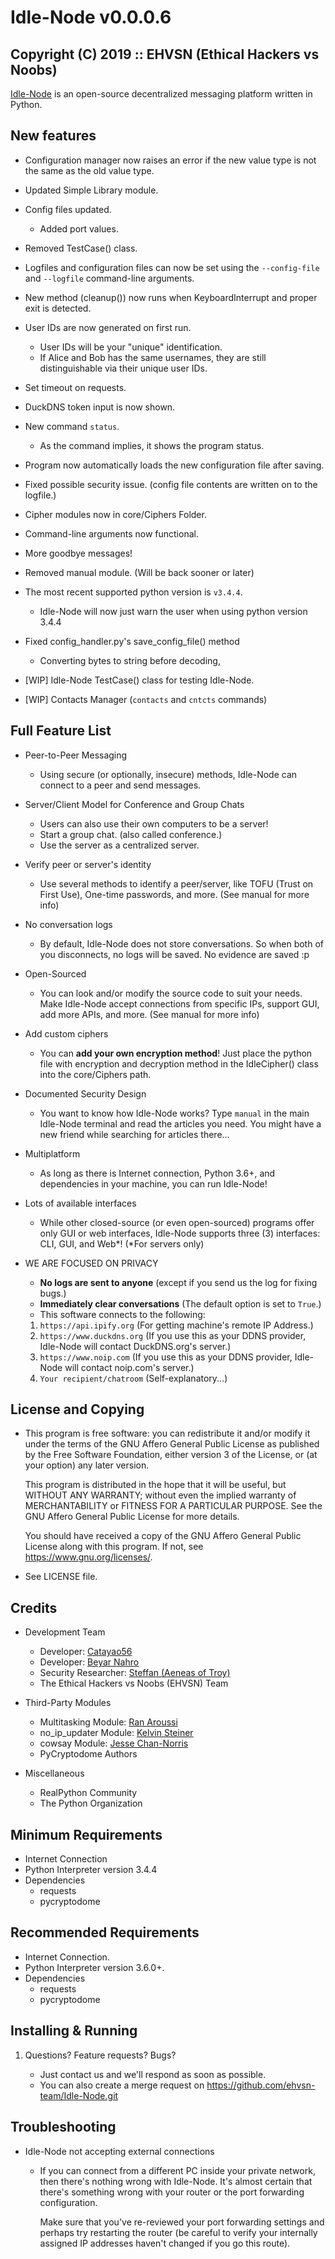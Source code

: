 # Idle-Node v0.0.0.6

## Copyright (C) 2019 :: EHVSN (Ethical Hackers vs Noobs)

[Idle-Node](https://github.com/ehvsn-team/Idle-Node.git) is an open-source decentralized messaging platform written in Python.

## New features

* Configuration manager now raises an error if the new value type is not the same as the old value type.

* Updated Simple Library module.

* Config files updated.
  * Added port values.

* Removed TestCase() class.

* Logfiles and configuration files can now be set using the
`--config-file` and `--logfile` command-line arguments.

* New method (cleanup()) now runs when KeyboardInterrupt and proper exit is detected.

* User IDs are now generated on first run.
  * User IDs will be your "unique" identification.
  * If Alice and Bob has the same usernames, they are still distinguishable via their unique user IDs.

* Set timeout on requests.
* DuckDNS token input is now shown.
* New command `status`.
  * As the command implies, it shows the program status.

* Program now automatically loads the new configuration file after saving.
* Fixed possible security issue. (config file contents are written on to the logfile.)

* Cipher modules now in core/Ciphers Folder.

* Command-line arguments now functional.

* More goodbye messages!

* Removed manual module. (Will be back sooner or later)

* The most recent supported python version is `v3.4.4`.
  * Idle-Node will now just warn the user when using python version 3.4.4

* Fixed config_handler.py's save_config_file() method
  * Converting bytes to string before decoding,

* [WIP] Idle-Node TestCase() class for testing Idle-Node.

* [WIP] Contacts Manager (`contacts` and `cntcts` commands)

## Full Feature List

* Peer-to-Peer Messaging
  * Using secure (or optionally, insecure) methods,
      Idle-Node can connect to a peer and send messages.

* Server/Client Model for Conference and Group Chats
  * Users can also use their own computers to be a server!
  * Start a group chat. (also called conference.)
  * Use the server as a centralized server.

* Verify peer or server's identity
  * Use several methods to identify a peer/server, like TOFU (Trust on First Use),
      One-time passwords, and more. (See manual for more info)

* No conversation logs
  * By default, Idle-Node does not store conversations. So when both of you
      disconnects, no logs will be saved. No evidence are saved :p

* Open-Sourced
  * You can look and/or modify the source code to suit your needs.
      Make Idle-Node accept connections from specific IPs, support GUI, add more APIs,
      and more. (See manual for more info)

* Add custom ciphers
  * You can **add your own encryption method**! Just place the python file with
      encryption and decryption method in the IdleCipher() class into the
      core/Ciphers path.

* Documented Security Design
  * You want to know how Idle-Node works? Type `manual` in the main Idle-Node
      terminal and read the articles you need. You might have a new friend while
      searching for articles there...

* Multiplatform
  * As long as there is Internet connection, Python 3.6+, and dependencies in your
      machine, you can run Idle-Node!

* Lots of available interfaces
  * While other closed-source (or even open-sourced) programs offer only GUI or web
      interfaces, Idle-Node supports three (3) interfaces: CLI, GUI, and Web\*!
      (\*For servers only)

* WE ARE FOCUSED ON PRIVACY
  * **No logs are sent to anyone** (except if you send us the log for fixing bugs.)
  * **Immediately clear conversations** (The default option is set to ``True``.)
  * This software connects to the following:
  01. ``https://api.ipify.org`` (For getting machine's remote IP Address.)
  02. ``https://www.duckdns.org`` (If you use this as your DDNS provider, Idle-Node will contact DuckDNS.org's server.)
  03. ``https://www.noip.com`` (If you use this as your DDNS provider, Idle-Node will contact noip.com's server.)
  04. ``Your recipient/chatroom`` (Self-explanatory...)

## License and Copying

* This program is free software: you can redistribute it and/or modify
  it under the terms of the GNU Affero General Public License as
  published by the Free Software Foundation, either version 3 of the
  License, or (at your option) any later version.

  This program is distributed in the hope that it will be useful,
  but WITHOUT ANY WARRANTY; without even the implied warranty of
  MERCHANTABILITY or FITNESS FOR A PARTICULAR PURPOSE.  See the
  GNU Affero General Public License for more details.

  You should have received a copy of the GNU Affero General Public License
  along with this program.  If not, see <https://www.gnu.org/licenses/>.

* See LICENSE file.

## Credits

* Development Team
  * Developer: [Catayao56](https://github.com/Catayao56)
  * Developer: [Beyar Nahro](https://github.com/Beyarz)
  * Security Researcher: [Steffan (Aeneas of Troy)](https://github.com/aeneasoftroy)
  * The Ethical Hackers vs Noobs (EHVSN) Team

* Third-Party Modules
  * Multitasking Module: [Ran Aroussi](https://github.com/ranaroussi/multitasking)
  * no_ip_updater Module: [Kelvin Steiner](kelvinsteinersantos@gmail.com)
  * cowsay Module: [Jesse Chan-Norris](http://www.nog.net/~tony/warez/cowsay.shtml)
  * PyCryptodome Authors

* Miscellaneous
  * RealPython Community
  * The Python Organization

## Minimum Requirements

* Internet Connection
* Python Interpreter version 3.4.4
* Dependencies
  * requests
  * pycryptodome

## Recommended Requirements

* Internet Connection.
* Python Interpreter version 3.6.0+.
* Dependencies
  * requests
  * pycryptodome

## Installing & Running

1. Questions? Feature requests? Bugs?

      - Just contact us and we'll respond as soon as possible.
      - You can also create a merge request on https://github.com/ehvsn-team/Idle-Node.git

## Troubleshooting

* Idle-Node not accepting external connections
  * If you can connect from a different PC inside your private network,
    then there's nothing wrong with Idle-Node. It's almost certain that
    there's something wrong with your router or the port forwarding configuration.

    Make sure that you've re-reviewed your port forwarding settings and
    perhaps try restarting the router (be careful to verify your internally
    assigned IP addresses haven't changed if you go this route).